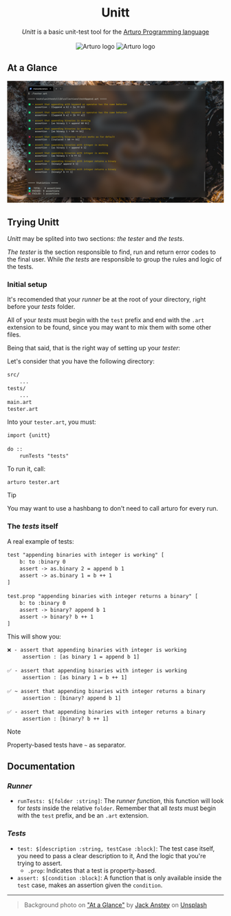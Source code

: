 <h1 align="center">
    Unitt
</h1>

<p align="center">
    <i>Unitt</i> is a basic unit-test tool for the 
    <a href="https://github.com/arturo-lang/arturo/">
        Arturo Programming language
    </a>
    <br><br>
    <img 
        alt="Arturo logo" 
        width="20" 
        src="https://github.com/arturo-lang/arturo/raw/master/docs/images/logo.png#gh-light-mode-only"
    />
    <img 
        alt="Arturo logo" 
        width="20" 
        src="https://github.com/arturo-lang/arturo/raw/master/docs/images/logo-lightgray.png#gh-dark-mode-only" 
    />
</p>

## At a Glance

<p align="center">
<img 
    alt="Running Unitt from terminal"
    width="720"
    src="./docs/running unitt screenshot.png"
/>
</p>

## Trying Unitt

*Unitt* may be splited into two sections: *the tester* and *the tests*.

*The tester* is the section responsible to find, run and return error codes to the final user.
While *the tests* are responsible to group the rules and logic of the tests.

### Initial setup

It's recomended that your *runner* be at the root of your directory, right before your *tests* folder.

All of your *tests* must begin with the `test` prefix and end with the `.art` extension to be found,
since you may want to mix them with some other files.

Being that said, that is the right way of setting up your *tester*:

Let's consider that you have the following directory:

```
src/
    ...
tests/
    ...
main.art
tester.art
```

Into your `tester.art`, you must:

```art
import {unitt}

do ::
    runTests "tests"
```

To run it, call:

```
arturo tester.art
```

> [!TIP] 
> You may want to use a hashbang to don't need to call arturo for every run.

### The *tests* itself

A real example of tests:

```art
test "appending binaries with integer is working" [
    b: to :binary 0
    assert -> as.binary 2 = append b 1
    assert -> as.binary 1 = b ++ 1
]

test.prop "appending binaries with integer returns a binary" [
    b: to :binary 0
    assert -> binary? append b 1
    assert -> binary? b ++ 1
]
```

This will show you:

```
❌ - assert that appending binaries with integer is working
     assertion : [as binary 1 = append b 1]

✅ - assert that appending binaries with integer is working
     assertion : [as binary 1 = b ++ 1]

✅ ~ assert that appending binaries with integer returns a binary
     assertion : [binary? append b 1]

✅ - assert that appending binaries with integer returns a binary
     assertion : [binary? b ++ 1]
```

> [!NOTE]
> Property-based tests have `~` as separator. 


## Documentation

### *Runner*
- `runTests: $[folder :string]`:
    The *runner function*, this function will look for *tests* inside the relative `folder`.
    Remember that all *tests* must begin with the `test` prefix, and be an `.art` extension. 

### *Tests*
- `test: $[description :string, testCase :block]`:
    The test case itself, you need to pass a clear description to it,
    And the logic that you're trying to assert.
    - `.prop`:
        Indicates that a test is property-based.
- `assert: $[condition :block]`:
    A function that is only available inside the `test` case,
    makes an assertion given the `condition`.

---

> Background photo on ["At a Glance"](#at-a-glance) 
  by [Jack Anstey](https://unsplash.com/@jack_anstey?utm_content=creditCopyText&utm_medium=referral&utm_source=unsplash) on [Unsplash](https://unsplash.com/photos/aerial-photography-of-road-zS4lUqLEiNA?utm_content=creditCopyText&utm_medium=referral&utm_source=unsplash)